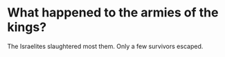 # What happened to the armies of the kings?

The Israelites slaughtered most them. Only a few survivors escaped.
